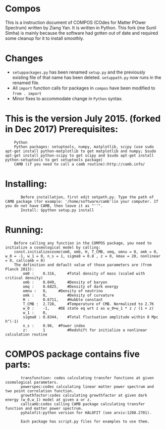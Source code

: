# Compos
This is a instruction document of COMPOS (COdes for Matter POwer Spectrum) written by Ziang Yan. It is written in Python. This fork (me Sunil Simha) is mainly because the software had gotten out of date and required some cleanup for it to install smoothly.

# Changes
* `setuppackages.py` has been renamed `setup.py` and the previously existing file of that name has been deleted. `setuppath.py` now runs in the renamed file.
* All `import` function calls for packages in  `compos` have been modified to `from . import`
* Minor fixes to accommodate change in `Python` syntax.

This is the version July 2015. (forked in Dec 2017)
Prerequisites:
=============
        
        Python
        Python packages: setuptools, numpy, matplotlib, scipy (use sudo apt-get install python-matplotlib to get matplotlib and numpy; $sudo apt-get install python-scipy to get scipy and $sudo apt-get install python-setuptools to get setuptools package)
        CAMB (if you need to call a camb routine):http://camb.info/

Installing:
===========
        
           Before installation, first edit setpath.py. Type the path of CAMB package (for example: '/home/software/camb')in your computer. If you do not have CAMB, then leave it as "''".
           Install: $python setup.py install

Running:
========
        
        Before calling any function in the COMPOS package, you need to initialize a cosmological model by calling:
        const.initializecosmo(om0, omb, H, T_CMB, omq, omnu = 0, omk = 0, w_0 = -1, w_1 = 0, n_s = 1, sigma8 = 0.8 , z = 0, kmax = 20, nonlinear = 0, callcamb = 0)
        The definition and default value of those parameters are (from Planck 2013):
            om0 :    0.316,     #Total density of mass (scaled with critical density)
            omb :    0.049, 	#Density of baryon
            omq :    0.6825,    #Density of dark energy
            omnu :   0, 	#Density of neutrino
            omk :    0,         #Density of curvature
            H :      0.6711, 	#Hubble constant
            T_CMB :  2.728, 	#Temperature of CMB. Normalized to 2.7K
            w_0 :    -1, 	#DE state eq wrt z as w_0+w_1 * z / (1 + z)             
            w_1 :    0, 
            sigma8 : 0.8344, 	#Total fluctuation amplitude within 8 Mpc h^(-1)
            n_s :    0.96, 	#Power index
            z:       1          #Redshift for initialize a nonlinear calculation routine
       
COMPOS package contains five parts:
==================================           

           transfunction: codes calculating transfer functions at given cosmological parameters.
           powerspec:codes calculating linear matter power spectrum and two point correlation function.
           growthfactor:codes calculating growthfactor at given dark energy (w_0,w_1) model at given a or z.
           callcamb:codes calling CAMB package calculating transfer function and matter power spectrum.
           pyhalofit:python version for HALOFIT (see arxiv:1208.2701).

           Each package has script.py files for examples to use them.
              

